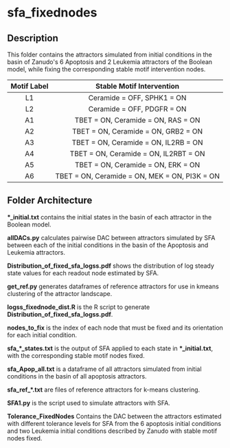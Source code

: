 sfa_fixednodes
========

## Description

This folder contains the attractors simulated from initial conditions in the basin of Zanudo's 6 Apoptosis and 2 Leukemia attractors of the Boolean model, while fixing the corresponding stable motif intervention nodes.

**Motif Label**|**Stable Motif Intervention**
:-----:|:-----:
L1|Ceramide = OFF, SPHK1 = ON 
L2|Ceramide = OFF, PDGFR = ON 
A1|TBET = ON, Ceramide = ON, RAS = ON
A2|TBET = ON, Ceramide = ON, GRB2 = ON 
A3|TBET = ON, Ceramide = ON, IL2RB = ON 
A4|TBET = ON, Ceramide = ON, IL2RBT = ON 
A5|TBET = ON, Ceramide = ON, ERK = ON
A6|TBET = ON, Ceramide = ON, MEK = ON, PI3K = ON 

## Folder Architecture

**\*_initial.txt** contains the initial states in the basin of each attractor in the Boolean model.

**allDACs.py** calculates pairwise DAC between attractors simulated by SFA between each of the initial conditions in the basin of the Apoptosis and Leukemia attractors.

**Distribution_of_fixed_sfa_logss.pdf** shows the distribution of log steady state values for each readout node estimated by SFA.

**get_ref.py** generates dataframes of reference attractors for use in kmeans clustering of the attractor landscape. 

**logss_fixednode_dist.R** is the R script to generate **Distribution_of_fixed_sfa_logss.pdf**.

**nodes_to_fix** is the index of each node that must be fixed and its orientation for each initial condition.

**sfa_\*_states.txt** is the output of SFA applied to each state in **\*_initial.txt**, with the corresponding stable motif nodes fixed.

**sfa_Apop_all.txt** is a dataframe of all attractors simulated from initial conditions in the basin of all apoptosis attractors.

**sfa_ref_\*.txt** are files of reference attractors for k-means clustering.

**SFA1.py** is the script used to simulate attractors with SFA.

**Tolerance_FixedNodes** Contains the DAC between the attractors estimated with different tolerance levels for SFA from the 6 apoptosis initial conditions and two Leukemia initial conditions described by Zanudo with stable motif nodes fixed.
